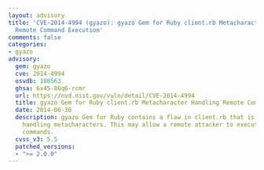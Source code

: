 ```yaml
---
layout: advisory
title: 'CVE-2014-4994 (gyazo): gyazo Gem for Ruby client.rb Metacharacter Handling
  Remote Command Execution'
comments: false
categories:
- gyazo
advisory:
  gem: gyazo
  cve: 2014-4994
  osvdb: 108563
  ghsa: 6x45-86q6-rcmr
  url: https://nvd.nist.gov/vuln/detail/CVE-2014-4994
  title: gyazo Gem for Ruby client.rb Metacharacter Handling Remote Command Execution
  date: 2014-06-30
  description: gyazo Gem for Ruby contains a flaw in client.rb that is triggered when
    handling metacharacters. This may allow a remote attacker to execute arbitrary
    commands.
  cvss_v3: 5.5
  patched_versions:
  - ">= 2.0.0"
---
```


